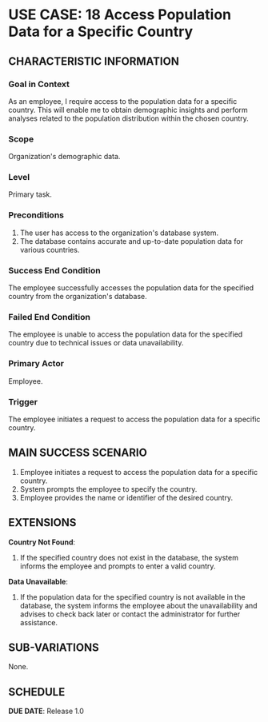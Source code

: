 # USE CASE: 18 Access Population Data for a Specific Country

## CHARACTERISTIC INFORMATION

### Goal in Context

As an employee, I require access to the population data for a specific country. This will enable me to obtain demographic insights and perform analyses related to the population distribution within the chosen country.

### Scope

Organization's demographic data.

### Level

Primary task.

### Preconditions

1. The user has access to the organization's database system.
2. The database contains accurate and up-to-date population data for various countries.

### Success End Condition

The employee successfully accesses the population data for the specified country from the organization's database.

### Failed End Condition

The employee is unable to access the population data for the specified country due to technical issues or data unavailability.

### Primary Actor

Employee.

### Trigger

The employee initiates a request to access the population data for a specific country.

## MAIN SUCCESS SCENARIO

1. Employee initiates a request to access the population data for a specific country.
2. System prompts the employee to specify the country.
3. Employee provides the name or identifier of the desired country.

## EXTENSIONS

**Country Not Found**:
   1. If the specified country does not exist in the database, the system informs the employee and prompts to enter a valid country.

**Data Unavailable**:
   1. If the population data for the specified country is not available in the database, the system informs the employee about the unavailability and advises to check back later or contact the administrator for further assistance.

## SUB-VARIATIONS

None.

## SCHEDULE

**DUE DATE**: Release 1.0

